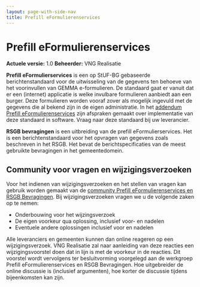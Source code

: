 ```yaml
---
layout: page-with-side-nav
title: Prefill eFormulierenservices
---
```

# Prefill eFormulierenservices

**Actuele versie:** 1.0 
**Beheerder:**  VNG Realisatie

**Prefill eFormulierservices** is een op StUF-BG gebaseerde berichtenstandaard voor de uitwisseling van de gegevens ten behoeve van het voorinvullen van GEMMA e-formulieren. De standaard gaat er vanuit dat er een (internet) applicatie is welke invulbare formulieren aanbiedt aan een burger. Deze formulieren worden vooraf zover als mogelijk ingevuld met de gegevens die al bekend zijn in de eigen administratie. In het [addendum Prefill eFormulierenservices](https://www.softwarecatalogus.nl/addenda/addendum/Prefill%20e-formulieren%20services) zijn afspraken gemaakt over implementatie van deze standaard in software. Vraag naar deze standaard bij uw leverancier.

**RSGB bevragingen** is een uitbreiding van de prefill eFormulierservices. Het is een berichtenstandaard voor het opvragen van gegevens zoals beschreven in het RSGB. Het bevat de berichtspecificaties van de meest gebruikte bevragingen in het gemeentedomein.

## Community voor vragen en wijzigingsverzoeken
Voor het indienen van wijzigingsverzoeken en het stellen van vragen kan gebruik worden gemaakt van de [community Prefill eFormulierenservices en RSGB Bevragingen](https://github.com/VNG-Realisatie/StUF-Standaarden/issues?q=is%3Aopen+is%3Aissue+label%3A%22Koppelvlak+-+PRS%22). Bij wijzigingsverzoeken vragen we u de volgende zaken op te nemen:

* Onderbouwing voor het wijzingsverzoek
* De eigen voorkeur qua oplossing, inclusief voor- en nadelen
* Eventuele andere oplossingen inclusief voor en nadelen

Alle leveranciers en gemeenten kunnen dan online reageren op een wijzigingsverzoek. VNG Realisatie zal naar aanleiding van deze reacties een wijzigingsvoorstel doen dat in lijn is met de voorkeur in de reacties. Dit voorstel wordt vervolgens ter besluitvorming voorgelegd aan de werkgroep Prefill eFormulierenservices en RSGB Bevragingen. Hoe uitgebreider de online discussie is (inclusief argumenten), hoe korter de discussie tijdens bijeenkomsten kan zijn.